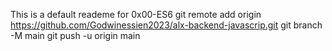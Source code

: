 This is a default reademe for 0x00-ES6
git remote add origin https://github.com/Godwinessien2023/alx-backend-javascrip.git
git branch -M main
git push -u origin main